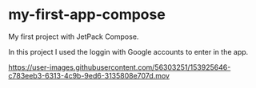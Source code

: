 # my-first-app-compose

My first project with JetPack Compose.

In this project I used the loggin with Google accounts to enter in the app. 




https://user-images.githubusercontent.com/56303251/153925646-c783eeb3-6313-4c9b-9ed6-3135808e707d.mov

